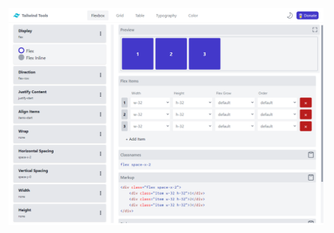 ![Tailwind Tools](https://github.com/tailwindtools/branding/blob/master/images/tailwindtools.png?raw=true) 

